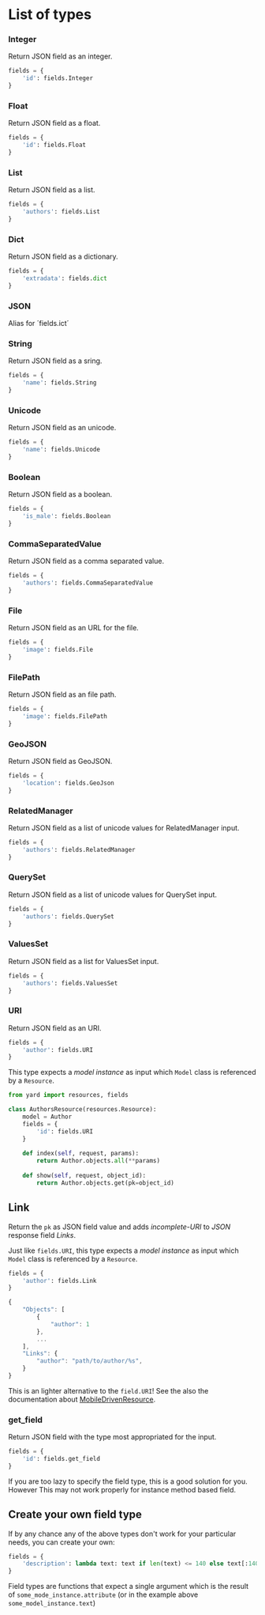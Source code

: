 # List of types



### Integer

Return JSON field as an integer.
```python
fields = {
    'id': fields.Integer
}
```

### Float

Return JSON field as a float.
```python
fields = {
    'id': fields.Float
}
```
### List
    
Return JSON field as a list.

```python
fields = {
    'authors': fields.List
}    
```

### Dict

Return JSON field as a dictionary.

```python
fields = {
    'extradata': fields.dict
}
```

### JSON

Alias for ´fields.ict´

### String
   
Return JSON field as a sring.

```python
fields = {
    'name': fields.String
}
``` 
 
### Unicode

Return JSON field as an unicode.

```python
fields = {
    'name': fields.Unicode
}
```
   
### Boolean

Return JSON field as a boolean.

```python
fields = {
    'is_male': fields.Boolean
}
```
       
### CommaSeparatedValue

Return JSON field as a comma separated value.

```python
fields = {
    'authors': fields.CommaSeparatedValue
}
```

### File

Return JSON field as an URL for the file.

```python
fields = {
    'image': fields.File
}
```

### FilePath

Return JSON field as an file path.

```python
fields = {
    'image': fields.FilePath
}
```

### GeoJSON

Return JSON field as GeoJSON.

```python
fields = {
    'location': fields.GeoJson
}
```

### RelatedManager

Return JSON field as a list of unicode values for RelatedManager input.

```python
fields = {
    'authors': fields.RelatedManager
}
```

### QuerySet

Return JSON field as a list of unicode values for QuerySet input.

```python
fields = {
    'authors': fields.QuerySet
}
```

### ValuesSet

Return JSON field as a list for ValuesSet input.

```python
fields = {
    'authors': fields.ValuesSet
}
```

### URI

Return JSON field as an URI.

```python
fields = {
    'author': fields.URI
}
```    
    
This type expects a *model instance* as input which `Model` class is referenced by a `Resource`.

```python
from yard import resources, fields

class AuthorsResource(resources.Resource):    
    model = Author
    fields = {
        'id': fields.URI
    }
    
    def index(self, request, params):
        return Author.objects.all(**params)
        
    def show(self, request, object_id):
        return Author.objects.get(pk=object_id)
```

## Link

Return the `pk` as JSON field value and adds *incomplete-URI* to *JSON* response field *Links*. 

Just like `fields.URI`, this type expects a *model instance* as input which `Model` class is referenced by a `Resource`.

```python
fields = {
    'author': fields.Link
}
```

```javascript
{
    "Objects": [
        {
            "author": 1
        }, 
        ...
    ], 
    "Links": {
        "author": "path/to/author/%s",
    }
}
```

This is an lighter alternative to the `field.URI`! See the also the documentation about [MobileDrivenResource](resource_types.md).


### get\_field

Return JSON field with the type most appropriated for the input.

```python
fields = {
    'id': fields.get_field
}
```

If you are too lazy to specify the field type, this is a good solution for you. However This may not work properly for instance method based field.


## Create your own field type

If by any chance any of the above types don't work for your particular needs, you can create your own:

```python
fields = {
    'description': lambda text: text if len(text) <= 140 else text[:140]+"..."
}
```

Field types are functions that expect a single argument which is the result of `some_mode_instance.attribute` (or in the example above `some_model_instance.text`)
